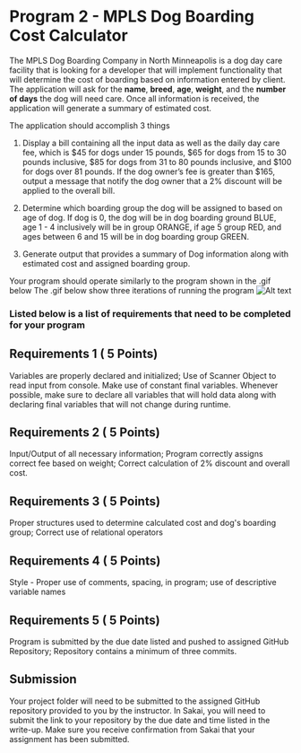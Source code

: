 #  Program 2 - MPLS Dog Boarding Cost Calculator

The MPLS Dog Boarding Company in North Minneapolis is a dog day care facility that is looking for a developer that will implement functionality that will determine the cost of boarding based on information entered by client. The application will ask for the **name**, **breed**, **age**, **weight**, and the **number of days** the dog will need care.  Once all information is received, the application will generate a summary of estimated cost.

The application should accomplish 3 things

1. Display a bill containing all the input data as well as the daily day care fee, which is $45 for dogs under 15 pounds, $65 for dogs from 15 to 30 pounds inclusive, $85 for dogs from 31 to 80 pounds inclusive, and $100 for dogs over 81 pounds. If the dog owner’s fee is greater than $165, output a message that notify the dog owner that a 2% discount will be applied to the overall bill.

2. Determine which boarding group the dog will be assigned to based on age of dog.  If dog is 0, the dog will be in dog boarding ground BLUE, age 1 - 4 inclusively will be in group ORANGE, if age 5 group RED, and ages between 6 and 15 will be in dog boarding group GREEN.  

3. Generate output that provides a summary of Dog information along with estimated cost and assigned boarding group.

Your program should operate similarly to the program shown in the .gif below
The .gif below show three iterations of running the program
![Alt text](https://instructorc.github.io/site/slides/java/images/intro/program_two.gif "Program 2 Execution Example")


### Listed below is a list of requirements that need to be completed for your program
## Requirements 1 ( 5 Points)
Variables are properly declared and initialized; Use of Scanner Object to read input from console. Make use of constant final variables. Whenever possible, make sure to declare all variables that will hold data along with declaring final variables that will not change during runtime.

## Requirements 2 ( 5 Points)
Input/Output of all necessary information; Program correctly assigns correct fee based on weight; Correct calculation of 2% discount and overall cost.

## Requirements 3 ( 5 Points)
Proper structures used to determine calculated cost and dog's boarding group; Correct use of relational operators 

## Requirements 4 ( 5 Points)
Style - Proper use of comments, spacing, in program; use of descriptive variable names

## Requirements 5 ( 5 Points)
Program is submitted by the due date listed and pushed to assigned GitHub Repository; Repository contains a minimum of three commits.

## Submission
Your project folder will need to be submitted to the assigned GitHub repository provided to you by the instructor.  In Sakai, you will need to submit the link to your repository by the due date and time listed in the write-up. Make sure you receive confirmation from Sakai that your assignment has been submitted.
